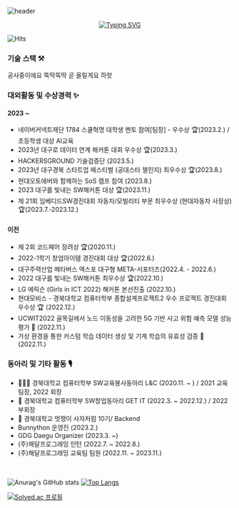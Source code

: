 

![header](https://capsule-render.vercel.app/api?type=cylinder&color=03045e&height=200&section=header&text=hdddhdd&fontSize=90&fontColor=FFFFFF)

<div align="center">

[![Typing SVG](https://readme-typing-svg.demolab.com?font=Fira+Code&duration=3000&pause=1000&color=03045E&vCenter=true&random=false&width=435&lines=%EC%95%88%EB%85%95%ED%95%98%EC%84%B8%EC%9A%94!;%EC%97%AC%EA%B8%B0%EA%B9%8C%EC%A7%80+%EC%99%80%EC%A3%BC%EC%8B%9C%EB%8B%A4%EB%8B%88+!!;%EA%B0%90%EC%82%AC%ED%95%A9%EB%8B%88%EB%8B%A4+%3A>)](https://git.io/typing-svg)

</div>

![Hits](https://hits.seeyoufarm.com/api/count/incr/badge.svg?url=https%3A%2F%2Fgithub.com%2Fhdddhdd&count_bg=%23192CFF&title_bg=%239A9A9A&icon=flathub.svg&icon_color=%23000000&title=hits&edge_flat=false)

<h3> 기술 스택 ⚒️ </h3>
공사중이에요 뚝딱뚝딱 곧 올릴게요 하핫



<h3> 대외활동 및 수상경력 ✨ </h3>

<h4>2023 ~ </h4>

* 네이버커넥트재단 1784 스쿨혁명 대학생 멘토 참여[팀장] - 우수상 🏆(2023.2.) / 초등학생 대상 AI교육
* 2023년 대구로 데이터 연계 해커톤 대회 우수상 🏆(2023.3.)
* HACKERSGROUND 기술검증단 (2023.5.)
* 2023년 대구경북 스타트업 페스티벌 (공대스타 챌린지) 최우수상 🏆(2023.8.)
* 현대오토에버와 함께하는 SoS 캠프 참여 (2023.8.)
* 2023 대구를 빛내는 SW해커톤 대상 🏆(2023.11.)
* 제 21회 임베디드SW경진대회 자동차/모빌리티 부문 최우수상 (현대자동차 사장상)🏆(2023.7.-2023.12.)


<h4>이전 </h4>

* 제 2회 코드페어 장려상 🏆(2020.11.)
* 2022-1학기 창업아이템 경진대회 대상 🏆(2022.6.)
* 대구주력산업 메타버스 엑스포 대구형 META-서포터즈(2022.4. - 2022.6.)
* 2022 대구를 빛내는 SW해커톤 최우수상 🏆(2022.10.)
* LG 에릭슨 (Girls in ICT 2022) 해커톤 본선진출 (2022.10.)
* 현대모비스 - 경북대학교 컴퓨터학부 종합설계프로젝트2 우수 프로젝트 경진대회 우수상 🏆 (2022.12.)
* UCWIT2022 골목길에서 노드 이동성을 고려한 5G 기반 사고 위험 예측 모델 성능 평가 📄 (2022.11.)
* 가상 환경을 통한 커스텀 학습 데이터 생성 및 기계 학습의 유효성 검증 📄 (2022.11.)


<h3>동아리 및 기타 활동 🎙️ </h3>

* 👩🏻‍🏫 경북대학교 컴퓨터학부 SW교육봉사동아리 L&C (2020.11. ~ ) / 2021 교육팀장, 2022 회장
* 🌊 경북대학교 컴퓨터학부 SW창업동아리 GET IT (2022.3. ~ 2022.12.) / 2022 부회장
* 🦁 경북대학교 멋쟁이 사자처럼 10기/ Backend
* Bunnython 운영진 (2023.2.)
* GDG Daegu Organizer (2023.3. ~)
* (주)해달프로그래밍 인턴 (2022.7. ~ 2022.8.)
* (주)해달프로그래밍 교육팀 팀원 (2022.11. ~ 2023.11.)



<br> <br>
![Anurag's GitHub stats](https://github-readme-stats.vercel.app/api?username=hdddhdd&show_icons=true&theme=graywhite) 
[![Top Langs](https://github-readme-stats.vercel.app/api/top-langs/?username=hdddhdd&layout=compact)](https://github.com/anuraghazra/github-readme-stats)



[![Solved.ac 프로필](http://mazassumnida.wtf/api/v2/generate_badge?boj=hdddhdd)](https://solved.ac/hdddhdd)
